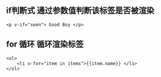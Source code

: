 ## if判断式 通过参数值判断该标签是否被渲染
```
<p v-if="seen"> Good Boy </p>
```
## for 循环  循环渲染标签
```
<ol>
	<li v-for="item in items">{{item.name}} </li>
</ol>
```
